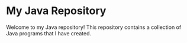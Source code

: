 <!DOCTYPE html>
<html>
<head>
	<meta charset="UTF-8">
	<title>My Java Repository</title>
</head>
<body>
	<h1>My Java Repository</h1>
	<p>Welcome to my Java repository! This repository contains a collection of Java programs that I have created.</p>


</body>
</html>

